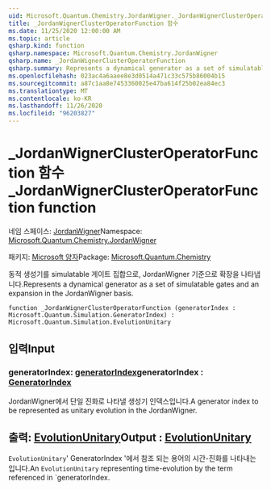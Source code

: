 ```yaml
---
uid: Microsoft.Quantum.Chemistry.JordanWigner._JordanWignerClusterOperatorFunction
title: _JordanWignerClusterOperatorFunction 함수
ms.date: 11/25/2020 12:00:00 AM
ms.topic: article
qsharp.kind: function
qsharp.namespace: Microsoft.Quantum.Chemistry.JordanWigner
qsharp.name: _JordanWignerClusterOperatorFunction
qsharp.summary: Represents a dynamical generator as a set of simulatable gates and an expansion in the JordanWigner basis.
ms.openlocfilehash: 023ac4a6aaee8e3d0514a471c33c575b86004b15
ms.sourcegitcommit: a87c1aa8e7453360025e47ba614f25b02ea84ec3
ms.translationtype: MT
ms.contentlocale: ko-KR
ms.lasthandoff: 11/26/2020
ms.locfileid: "96203827"
---
```

# <a name="_jordanwignerclusteroperatorfunction-function"></a><span data-ttu-id="b55ac-102">_JordanWignerClusterOperatorFunction 함수</span><span class="sxs-lookup"><span data-stu-id="b55ac-102">_JordanWignerClusterOperatorFunction function</span></span>

<span data-ttu-id="b55ac-103">네임 스페이스: [JordanWigner](xref:Microsoft.Quantum.Chemistry.JordanWigner)</span><span class="sxs-lookup"><span data-stu-id="b55ac-103">Namespace: [Microsoft.Quantum.Chemistry.JordanWigner](xref:Microsoft.Quantum.Chemistry.JordanWigner)</span></span>

<span data-ttu-id="b55ac-104">패키지: [Microsoft 양자](https://nuget.org/packages/Microsoft.Quantum.Chemistry)</span><span class="sxs-lookup"><span data-stu-id="b55ac-104">Package: [Microsoft.Quantum.Chemistry](https://nuget.org/packages/Microsoft.Quantum.Chemistry)</span></span>


<span data-ttu-id="b55ac-105">동적 생성기를 simulatable 게이트 집합으로, JordanWigner 기준으로 확장을 나타냅니다.</span><span class="sxs-lookup"><span data-stu-id="b55ac-105">Represents a dynamical generator as a set of simulatable gates and an expansion in the JordanWigner basis.</span></span>

```qsharp
function _JordanWignerClusterOperatorFunction (generatorIndex : Microsoft.Quantum.Simulation.GeneratorIndex) : Microsoft.Quantum.Simulation.EvolutionUnitary
```


## <a name="input"></a><span data-ttu-id="b55ac-106">입력</span><span class="sxs-lookup"><span data-stu-id="b55ac-106">Input</span></span>

### <a name="generatorindex--generatorindex"></a><span data-ttu-id="b55ac-107">generatorIndex: [generatorIndex](xref:Microsoft.Quantum.Simulation.GeneratorIndex)</span><span class="sxs-lookup"><span data-stu-id="b55ac-107">generatorIndex : [GeneratorIndex](xref:Microsoft.Quantum.Simulation.GeneratorIndex)</span></span>

<span data-ttu-id="b55ac-108">JordanWigner에서 단일 진화로 나타낼 생성기 인덱스입니다.</span><span class="sxs-lookup"><span data-stu-id="b55ac-108">A generator index to be represented as unitary evolution in the JordanWigner.</span></span>



## <a name="output--evolutionunitary"></a><span data-ttu-id="b55ac-109">출력: [EvolutionUnitary](xref:Microsoft.Quantum.Simulation.EvolutionUnitary)</span><span class="sxs-lookup"><span data-stu-id="b55ac-109">Output : [EvolutionUnitary](xref:Microsoft.Quantum.Simulation.EvolutionUnitary)</span></span>

<span data-ttu-id="b55ac-110">`EvolutionUnitary`' GeneratorIndex '에서 참조 되는 용어의 시간-진화를 나타내는입니다.</span><span class="sxs-lookup"><span data-stu-id="b55ac-110">An `EvolutionUnitary` representing time-evolution by the term referenced in \`generatorIndex.</span></span>